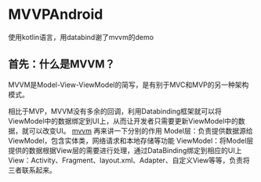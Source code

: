 # MVVPAndroid
使用kotlin语言，用databind谢了mvvm的demo

## 首先：什么是MVVM？
MVVM是Model-View-ViewModel的简写，是有别于MVC和MVP的另一种架构模式。

相比于MVP，MVVM没有多余的回调，利用Databinding框架就可以将ViewModel中的数据绑定到UI上，从而让开发者只需要更新ViewModel中的数据，就可以改变UI。
[mvvm](https://upload-images.jianshu.io/upload_images/3722695-a112b0c94ddd1404?imageMogr2/auto-orient/strip%7CimageView2/2/w/400/format/webp)
再来讲一下分别的作用
Model层：负责提供数据源给ViewModel，包含实体类，网络请求和本地存储等功能
ViewModel：将Model层提供的数据根据View层的需要进行处理，通过DataBinding绑定到相应的UI上
View：Activity、Fragment、layout.xml、Adapter、自定义View等等，负责将三者联系起来。


